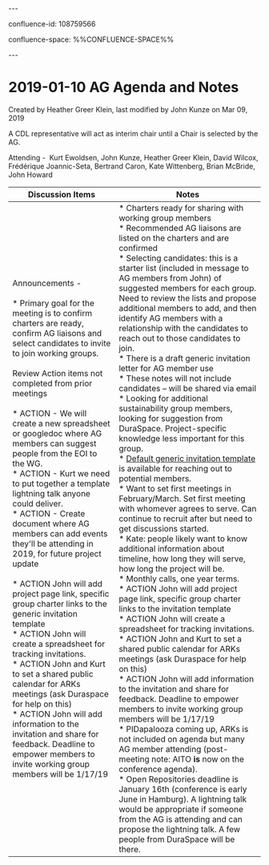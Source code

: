 \---

confluence-id: 108759566

confluence-space: %%CONFLUENCE-SPACE%%

\---

2019-01-10 AG Agenda and Notes
==============================

Created by Heather Greer Klein, last modified by John Kunze on Mar 09, 2019

A CDL representative will act as interim chair until a Chair is selected by the AG.

Attending -  Kurt Ewoldsen, John Kunze, Heather Greer Klein, David Wilcox, Frédérique Joannic-Seta, Bertrand Caron, Kate Wittenberg, Brian McBride, John Howard

| Discussion Items | Notes |
| --- | --- |
| Announcements -<br><br>*   Primary goal for the meeting is to confirm charters are ready, confirm AG liaisons and select candidates to invite to join working groups.<br><br>Review Action items not completed from prior meetings<br><br>*   ACTION - We will create a new spreadsheet or googledoc where AG members can suggest people from the EOI to the WG.<br>*   ACTION - Kurt we need to put together a template lightning talk anyone could deliver.<br>*   ACTION - Create document where AG members can add events they'll be attending in 2019, for future project update<br><br>*   ACTION John will add project page link, specific group charter links to the generic invitation template<br>*   ACTION John will create a spreadsheet for tracking invitations.<br>*   ACTION John and Kurt to set a shared public calendar for ARKs meetings (ask Duraspace for help on this)<br>*   ACTION John will add information to the invitation and share for feedback. Deadline to empower members to invite working group members will be 1/17/19 | *   Charters ready for sharing with working group members<br>*   Recommended AG liaisons are listed on the charters and are confirmed<br>*   Selecting candidates: this is a starter list (included in message to AG members from John) of suggested members for each group. Need to review the lists and propose additional members to add, and then identify AG members with a relationship with the candidates to reach out to those candidates to join.<br>*   There is a draft generic invitation letter for AG member use<br>*   These notes will not include candidates – will be shared via email<br>*   Looking for additional sustainability group members, looking for suggestion from DuraSpace. Project-specific knowledge less important for this group.<br>*   [Default generic invitation template](https://docs.google.com/document/d/1JeWeObFSRILyLY4B_8hoff2yaFyZwkC9w4PT-0wBojI/edit) is available for reaching out to potential members.<br>*   Want to set first meetings in February/March. Set first meeting with whomever agrees to serve. Can continue to recruit after but need to get discussions started.<br>*   Kate: people likely want to know additional information about timeline, how long they will serve, how long the project will be.<br>    *   Monthly calls, one year terms.<br>*   ACTION John will add project page link, specific group charter links to the invitation template<br>*   ACTION John will create a spreadsheet for tracking invitations.<br>*   ACTION John and Kurt to set a shared public calendar for ARKs meetings (ask Duraspace for help on this)<br>*   ACTION John will add information to the invitation and share for feedback. Deadline to empower members to invite working group members will be 1/17/19<br>*   PIDapalooza coming up, ARKs is not included on agenda but many AG member attending (post-meeting note: AITO **is** now on the conference agenda).<br>*   Open Repositories deadline is January 16th (conference is early June in Hamburg). A lightning talk would be appropriate if someone from the AG is attending and can propose the lightning talk. A few people from DuraSpace will be there. |